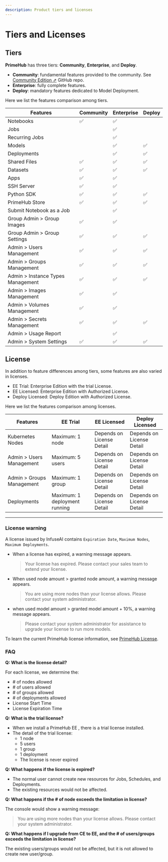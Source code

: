 ```yaml
---
description: Product tiers and licenses
---
```


# Tiers and Licenses

## Tiers

**PrimeHub** has three tiers: **Community**, **Enterprise**, and **Deploy**.

* **Community**: fundamental features provided to the community. See [Community Edition ⇗](https://github.com/InfuseAI/primehub) GitHub repo.
* **Enterprise**: fully complete features.
* **Deploy**: mandatory features dedicated to Model Deployment.

Here we list the features comparison among tiers.

| Features                          | Community | Enterprise | Deploy |
| --------------------------------- | --------- | ---------- | ------ |
| Notebooks                         | ✅️        | ✅️         |        |
| Jobs                              |           | ✅️         |        |
| Recurring Jobs                    |           | ✅️         |        |
| Models                            |           | ✅️         | ✅️     |
| Deployments                       |           | ✅️         | ✅️     |
| Shared Files                      | ✅️        | ✅️         | ✅️     |
| Datasets                          | ✅️        | ✅️         | ✅️     |
| Apps                              | ✅️        | ✅️         |        |
| SSH Server                        | ✅️        | ✅️         |        |
| Python SDK                        | ✅️        | ✅️         | ✅️     |
| PrimeHub Store                    | ✅️        | ✅️         | ✅️     |
| Submit Notebook as a Job          |           | ✅️         |        |
| Group Admin > Group Images        | ✅️        | ✅️         |        |
| Group Admin > Group Settings      | ✅️        | ✅️         | ✅️     |
| Admin > Users Management          | ✅️        | ✅️         | ✅️     |
| Admin > Groups Management         | ✅️        | ✅️         | ✅️     |
| Admin > Instance Types Management | ✅️        | ✅️         | ✅️     |
| Admin > Images Management         | ✅️        | ✅️         |        |
| Admin > Volumes Management        | ✅️        | ✅️         |        |
| Admin > Secrets Management        | ✅️        | ✅️         | ✅️     |
| Admin > Usage Report              |           | ✅️         |        |
| Admin > System Settings           | ✅️        | ✅️         | ✅️     |

## License

In addition to feature differences among tiers, some features are also varied in licenses.

* EE Trial: Enterprise Edition with the trial License.
* EE Licensed: Enterprise Edition with Authorized License.
* Deploy Licensed: Deploy Edition with Authorized License.

Here we list the features comparison among licenses.

| Features                  | EE Trial                      | EE Licensed               | Deploy Licensed           |
| ------------------------- | ----------------------------- | ------------------------- | ------------------------- |
| Kubernetes Nodes          | Maximum: 1 node               | Depends on License Detail | Depends on License Detail |
| Admin > Users Management  | Maximum: 5 users              | Depends on License Detail | Depends on License Detail |
| Admin > Groups Management | Maximum: 1 group              | Depends on License Detail | Depends on License Detail |
| Deployments               | Maximum: 1 deployment running | Depends on License Detail | Depends on License Detail |

***

### License warning

A license issued by InfuseAI contains `Expiration Date`, `Maximum Nodes`, `Maximum Deployments`.

*   When a license has expired, a warning message appears.

    > Your license has expired. Please contact your sales team to extend your license.
*   When used node amount > granted node amount, a warning message appears.

    > You are using more nodes than your license allows. Please contact your system administrator.
*   when used model amount > granted model amount + 10%, a warning message appears.

    > Please contact your system administrator for assistance to upgrade your license to run more models.

To learn the current PrimeHub license information, see [PrimeHub License](broken-reference).

### FAQ

**Q: What is the license detail?**

For each license, we determine the:

* \# of nodes allowed
* \# of users allowed
* \# of groups allowed
* \# of deployments allowed
* License Start Time
* License Expiration Time

**Q: What is the trial license?**

* When we install a PrimeHub EE , there is a trial license installed.
* The detail of the trial license:
  * 1 node
  * 5 users
  * 1 group
  * 1 deployment
  * The license is never expired

**Q: What happens if the license is expired?**

* The normal user cannot create new resources for Jobs, Schedules, and Deployments.
* The existing resources would not be affected.

**Q: What happens if the # of node exceeds the limitation in license?**

The console would show a warning message:

> You are using more nodes than your license allows. Please contact your system administrator.

**Q: What happens if I upgrade from CE to EE, and the # of users/groups exceeds the limitation in license?**

The existing users/groups would not be affected, but it is not allowed to create new user/group.
